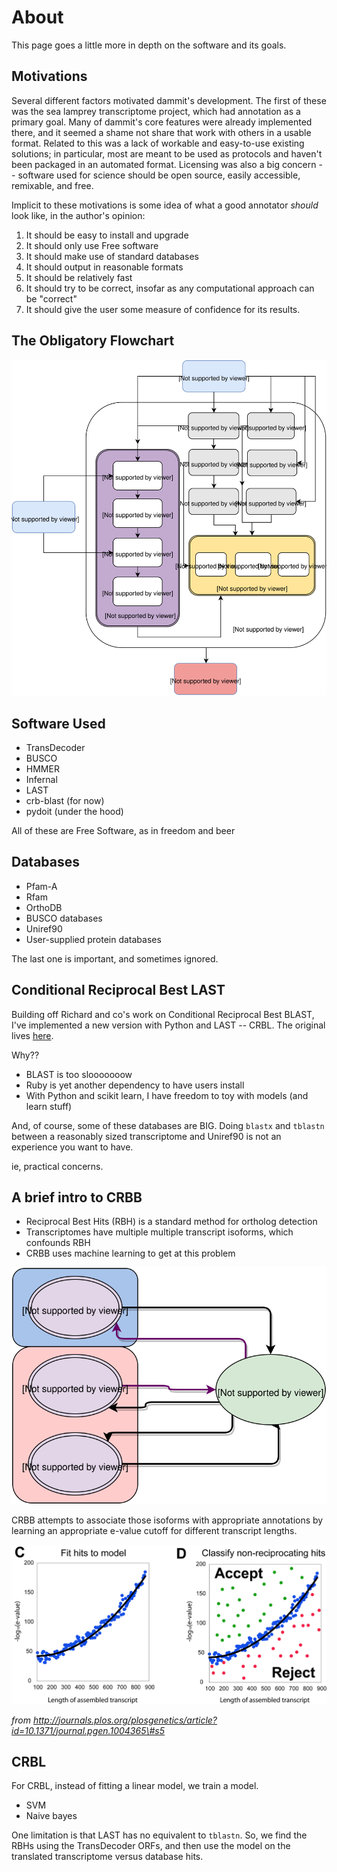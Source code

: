 # About

This page goes a little more in depth on the software and its goals.

## Motivations

Several different factors motivated dammit's development. The first of
these was the sea lamprey transcriptome project, which had annotation as
a primary goal. Many of dammit's core features were already implemented
there, and it seemed a shame not share that work with others in a usable
format. Related to this was a lack of workable and easy-to-use existing
solutions; in particular, most are meant to be used as protocols and
haven't been packaged in an automated format. Licensing was also a big
concern -- software used for science should be open source, easily
accessible, remixable, and free.

Implicit to these motivations is some idea of what a good annotator
*should* look like, in the author's opinion:

1.  It should be easy to install and upgrade
2.  It should only use Free software
3.  It should make use of standard databases
4.  It should output in reasonable formats
5.  It should be relatively fast
6.  It should try to be correct, insofar as any computational approach
    can be "correct"
7.  It should give the user some measure of confidence for its results.

## The Obligatory Flowchart

![The Workflow](static/workflow.svg)

## Software Used

-   TransDecoder
-   BUSCO
-   HMMER
-   Infernal
-   LAST
-   crb-blast (for now)
-   pydoit (under the hood)

All of these are Free Software, as in freedom and beer

## Databases

-   Pfam-A
-   Rfam
-   OrthoDB
-   BUSCO databases
-   Uniref90
-   User-supplied protein databases

The last one is important, and sometimes ignored.

## Conditional Reciprocal Best LAST

Building off Richard and co's work on Conditional Reciprocal Best
BLAST, I've implemented a new version with Python and LAST -- CRBL.
The original lives [here](https://github.com/cboursnell/crb-blast).

Why??

-   BLAST is too slooooooow
-   Ruby is yet another dependency to have users install
-   With Python and scikit learn, I have freedom to toy with models (and
    learn stuff)

And, of course, some of these databases are BIG. Doing `blastx` and
`tblastn` between a reasonably sized transcriptome and Uniref90 is not
an experience you want to have.

ie, practical concerns.

## A brief intro to CRBB

-   Reciprocal Best Hits (RBH) is a standard method for ortholog
    detection
-   Transcriptomes have multiple multiple transcript isoforms, which
    confounds RBH
-   CRBB uses machine learning to get at this problem

![](static/RBH.svg)

CRBB attempts to associate those isoforms with appropriate annotations
by learning an appropriate e-value cutoff for different transcript
lengths.

![CRBB](static/CRBB_decision.png)

*from
http://journals.plos.org/plosgenetics/article?id=10.1371/journal.pgen.1004365\#s5*

## CRBL

For CRBL, instead of fitting a linear model, we train a model.

-   SVM
-   Naive bayes

One limitation is that LAST has no equivalent to `tblastn`. So, we find
the RBHs using the TransDecoder ORFs, and then use the model on the
translated transcriptome versus database hits.

